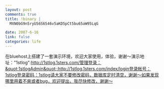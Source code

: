 ```yaml
--- 
layout: post
comments: true
title: !binary |
  MXN0bG9n5ryU56S6546v5aKD5pCt5bu65aW95LqG

date: 2007-6-16
link: false
categories: life
---
```

在bluehost上搭建了一套演示环境，欢迎大家使用，体验，谢谢～演示地址：&quot;1stlog&quot;:http://1stlog.1sters.com/管理登录：&quot;1stlogAdmin&quot;:http://1stlog.1sters.com/index/login登录帐号：1stlog登录密码：1stlog请大家不要修改密码，数据库定时清空，谢谢～如果发现哪里用着不爽或者bug，欢迎提出，我尽快修改，谢谢～
